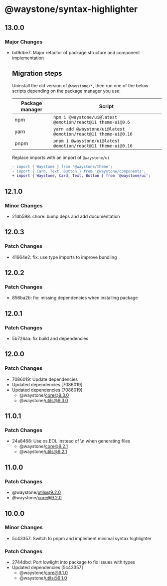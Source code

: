 # @waystone/syntax-highlighter

## 13.0.0

### Major Changes

- bd9dbe7: Major refactor of package structure and component implementation

  ## Migration steps

  Uninstall the old version of `@waystone/*`, then run one of the below scripts depending on the package manager you use:

  | Package manager | Script                                                         |
  | --------------- | -------------------------------------------------------------- |
  | npm             | `npm i @waystone/ui@latest @emotion/react@11 theme-ui@0.6`     |
  | yarn            | `yarn add @waystone/ui@latest @emotion/react@11 theme-ui@0.16` |
  | pnpm            | `pnpm i @waystone/ui@latest @emotion/react@11 theme-ui@0.16`   |

  Replace imports with an import of `@waystone/ui`

  ```diff
  - import { Waystone } from '@waystone/theme';
  - import { Card, Text, Button } from '@waystone/components';
  + import { Waystone, Card, Text, Button } from '@waystone/ui';
  ```

## 12.1.0

### Minor Changes

- 21db598: chore: bump deps and add documentation

## 12.0.3

### Patch Changes

- 41664e2: fix: use type imports to improve bundling

## 12.0.2

### Patch Changes

- 856ba2b: fix: missing dependencies when installing package

## 12.0.1

### Patch Changes

- 5b726aa: fix build and dependencies

## 12.0.0

### Patch Changes

- 7086019: Update dependencies
- Updated dependencies [7086019]
- Updated dependencies [7086019]
  - @waystone/core@9.3.0
  - @waystone/utils@9.3.0

## 11.0.1

### Patch Changes

- 24a8468: Use os.EOL instead of \n when generating files
  - @waystone/core@9.2.1
  - @waystone/utils@9.2.1

## 11.0.0

### Patch Changes

- @waystone/utils@9.2.0
- @waystone/core@9.2.0

## 10.0.0

### Minor Changes

- 5c43357: Switch to pnpm and implement minimal syntax highlighter

### Patch Changes

- 2744dbd: Port lowlight into package to fix issues with types
- Updated dependencies [5c43357]
  - @waystone/core@9.1.0
  - @waystone/utils@9.1.0
